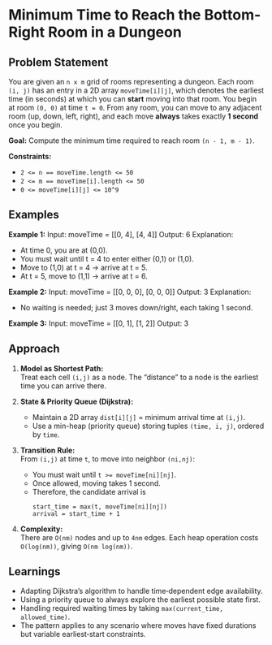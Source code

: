 # Minimum Time to Reach the Bottom-Right Room in a Dungeon

## Problem Statement

You are given an `n x m` grid of rooms representing a dungeon. Each room `(i, j)` has an entry in a 2D array `moveTime[i][j]`, which denotes the earliest time (in seconds) at which you can **start** moving into that room. You begin at room `(0, 0)` at time `t = 0`. From any room, you can move to any adjacent room (up, down, left, right), and each move **always** takes exactly **1 second** once you begin.

**Goal:** Compute the minimum time required to reach room `(n - 1, m - 1)`.

**Constraints:**
- `2 <= n == moveTime.length <= 50`
- `2 <= m == moveTime[i].length <= 50`
- `0 <= moveTime[i][j] <= 10^9`

## Examples

**Example 1:**
Input: moveTime = [[0, 4],
                   [4, 4]]
Output: 6
Explanation:
- At time 0, you are at (0,0).
- You must wait until t = 4 to enter either (0,1) or (1,0).
- Move to (1,0) at t = 4 → arrive at t = 5.
- At t = 5, move to (1,1) → arrive at t = 6.

**Example 2:**
Input: moveTime = [[0, 0, 0],
                   [0, 0, 0]]
Output: 3
Explanation:
- No waiting is needed; just 3 moves down/right, each taking 1 second.

**Example 3:**
Input: moveTime = [[0, 1],
                   [1, 2]]
Output: 3


## Approach

1. **Model as Shortest Path:**  
   Treat each cell `(i,j)` as a node. The “distance” to a node is the earliest time you can arrive there.

2. **State & Priority Queue (Dijkstra):**  
   - Maintain a 2D array `dist[i][j]` = minimum arrival time at `(i,j)`.  
   - Use a min-heap (priority queue) storing tuples `(time, i, j)`, ordered by `time`.

3. **Transition Rule:**  
   From `(i,j)` at time `t`, to move into neighbor `(ni,nj)`:
   - You must wait until `t >= moveTime[ni][nj]`.  
   - Once allowed, moving takes 1 second.  
   - Therefore, the candidate arrival is  
     ```text
     start_time = max(t, moveTime[ni][nj])
     arrival = start_time + 1
     ```

4. **Complexity:**  
   There are `O(nm)` nodes and up to `4nm` edges. Each heap operation costs `O(log(nm))`, giving `O(nm log(nm))`.

## Learnings

- Adapting Dijkstra’s algorithm to handle time‑dependent edge availability.  
- Using a priority queue to always explore the earliest possible state first.  
- Handling required waiting times by taking `max(current_time, allowed_time)`.  
- The pattern applies to any scenario where moves have fixed durations but variable earliest‑start constraints.
